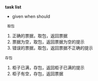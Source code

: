 
**task list**
- given when should

` 取包`
1. 正确的票据，取包，返回票据
2. 票据为空，取包，返回票据为空的提示
3. 错误的票据，取包，返回票据不正确的提示

`存包`

1. 柜子已满，存包，返回柜子已满的提示
2. 柜子有空，存包，返回票据